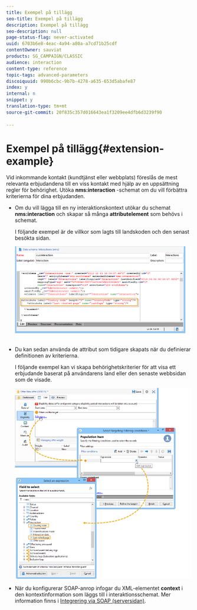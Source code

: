 ```yaml
---
title: Exempel på tillägg
seo-title: Exempel på tillägg
description: Exempel på tillägg
seo-description: null
page-status-flag: never-activated
uuid: 6703b6e8-4eac-4a94-a80a-a7cd71b25cdf
contentOwner: sauviat
products: SG_CAMPAIGN/CLASSIC
audience: interaction
content-type: reference
topic-tags: advanced-parameters
discoiquuid: 990b6cbc-9b7b-4278-a635-653d5abafe87
index: y
internal: n
snippet: y
translation-type: tm+mt
source-git-commit: 20f835c357d016643ea1f3209ee4dfb6d3239f90

---
```



# Exempel på tillägg{#extension-example}

Vid inkommande kontakt (kundtjänst eller webbplats) föreslås de mest relevanta erbjudandena till en viss kontakt med hjälp av en uppsättning regler för behörighet. Utöka **nms:interaction** -schemat om du vill förbättra kriterierna för dina erbjudanden.

* Om du vill lägga till en ny interaktionskontext utökar du schemat **nms:interaction** och skapar så många **attributelement** som behövs i schemat.

   I följande exempel är de villkor som lagts till landskoden och den senast besökta sidan.

   ![](assets/s_ncs_configuration_offer_schemas.png)

* Du kan sedan använda de attribut som tidigare skapats när du definierar definitionen av kriterierna.

   I följande exempel kan vi skapa behörighetskriterier för att visa ett erbjudande baserat på användarens land eller den senaste webbsidan som de visade.

   ![](assets/s_ncs_configuration_offer_context.png)

* När du konfigurerar SOAP-anrop infogar du XML-elementet **context** i den kontextinformation som läggs till i interaktionsschemat. Mer information finns i [Integrering via SOAP (serversidan)](../../interaction/using/integration-via-soap--server-side-.md).

